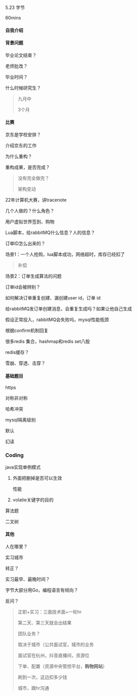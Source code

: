 5.23 字节

60mins

#### 自我介绍

#### 背景问题

毕业论文结束？

老师批改？

毕业时间？

什么时候研究生？

> 九月中
>
> 3个月

#### 比赛

京东是学校安排？

介绍京东的工作

为什么重构？

重构成果，是否完成？

> 没有完全做完？
>
> 架构变动

22年计算机大赛，讲tracenote



几个人做的？什么角色？

用户虚拟世界签到、购物

Lua脚本，给rabbitMQ什么信息？人的信息？

订单ID怎么出来的？

场景1：一个人抢购，lua脚本成功，网络超时，库存已经扣了

> 补偿

场景2：订单生成算法的问题

订单id会被辨别？

如何解决订单重复创建、漏创建user id，订单 id

给rabbitMQ发订单创建消息，会重复生成吗？如果让他自己生成



假设正常投入，rabbitMQ会失败吗，mysql性能瓶颈

根据confirm机制回复



很多redis 集合，hashmap和redis set八股

redis缓存？

雪崩、穿透、击穿？



#### 基础题目

https

对称非对称

哈希冲突

mysql隔离级别

默认

幻读

### Coding

java实现单例模式

1. 外面把删掉是否可以生效

   性能

2. volatie关键字的目的



算法题

二叉树



#### 其他

人在哪里？

实习城市

转正？

实习最早、最晚时间？

字节大部分用Go，编程语言有倾向？

反问？

> 正职+实习：三面技术面+一轮hr
>
> 第二天、第三天就会出结果
>
> 
>
> 团队业务？
>
> 取决于城市（公共面试官，城市的业务
>
> 面试官在杭州，抖音直播间，资源位
>
> 下单、配置（资源中央管控平台，**购物网站**）
>
> 刷到一次，这边扣多少钱
>
> 
>
> 城市，跟hr沟通